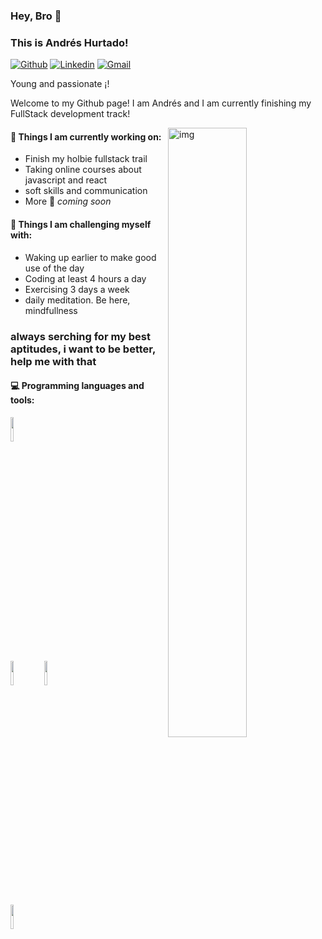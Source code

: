 ### Hey, Bro 👋 
### This is Andrés Hurtado!

[![Github](https://img.shields.io/badge/-Github-000?style=flat&logo=Github&logoColor=white)](https://github.com/hurtadojara)
[![Linkedin](https://img.shields.io/badge/-LinkedIn-blue?style=flat&logo=Linkedin&logoColor=white)](https://www.linkedin.com/in/andrés-hurtado-dev/)
[![Gmail](https://img.shields.io/badge/-Gmail-c14438?style=flat&logo=Gmail&logoColor=white)](mailto:andreshurtadojaramillo@gmail.com)

Young and passionate ¡!

Welcome to my Github page! I am Andrés and I am currently finishing my FullStack development track!  

<img align="right" alt="img" src="https://i.pinimg.com/originals/62/92/79/629279072d12f85c03538fd851723e90.gif" width="50%" height="auto" />


#### 🌱 Things I am currently working on: 
- Finish my holbie fullstack trail 
- Taking online courses about javascript and react
- soft skills and communication
- More 🚀 *coming soon*

#### :muscle: Things I am challenging myself with:
- Waking up earlier to make good use of the day
- Coding at least 4 hours a day
- Exercising 3 days a week
- daily meditation. Be here, mindfullness

### always serching for my best aptitudes, i want to be better, help me with that ###

#### :computer: Programming languages and tools: 
<p>

<code><img width="10%" src="https://www.vectorlogo.zone/logos/python/python-ar21.svg"></code>
<br />
<code><img width="10%" src="https://www.vectorlogo.zone/logos/pocoo_flask/pocoo_flask-ar21.svg"></code>
<code><img width="10%" src="https://www.vectorlogo.zone/logos/mysql/mysql-ar21.svg"></code>
<br />
<code><img width="10%" src="https://www.vectorlogo.zone/logos/git-scm/git-scm-ar21.svg"></code>
</p>
